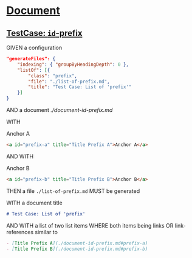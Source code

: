 # [Document](#document)

## [TestCase: `id`-prefix](#testcase-id-prefix)

GIVEN a configuration

```json
"generateFiles": {
    "indexing": { "groupByHeadingDepth": 0 },
    "listOf": [{
        "class": "prefix",
        "file": "./list-of-prefix.md",
        "title": "Test Case: List of 'prefix'"
    }]
}
```

AND a document _./document-id-prefix.md_

WITH

<a id="prefix-a" title="Title Prefix A">Anchor A</a>

```md
<a id="prefix-a" title="Title Prefix A">Anchor A</a>
```

AND WITH

<a id="prefix-b" title="Title Prefix B">Anchor B</a>

```md
<a id="prefix-b" title="Title Prefix B">Anchor B</a>
```

THEN a file `./list-of-prefix.md` MUST be generated

WITH a document title

```md
# Test Case: List of 'prefix'
```

AND WITH a list of two list items WHERE both items being links OR link-references similar to

```md
- [Title Prefix A](./document-id-prefix.md#prefix-a)
- [Title Prefix B](./document-id-prefix.md#prefix-b)
```
